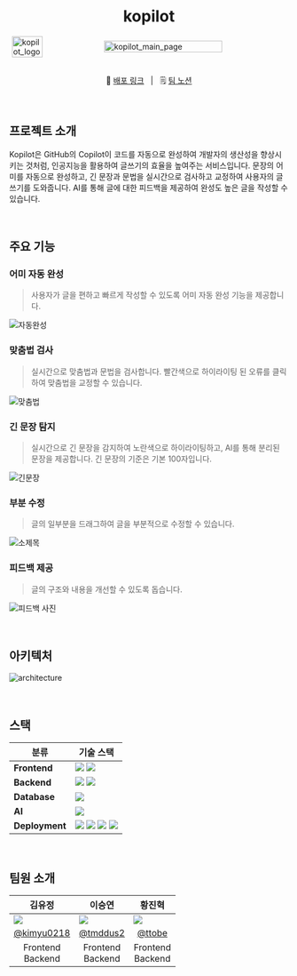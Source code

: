 <div>
  <h1 align="center">kopilot</h1>
  <div style="display: flex; justify-content: center; align-items: center;">
    <img src="https://github.com/user-attachments/assets/36af89d3-1881-4b00-b679-9b4b558aec60" alt="kopilot_logo" style="width: 33%; display: inline-block;">
    <img src="https://github.com/user-attachments/assets/e5c24c30-f8b2-4dad-a397-345ef29f70dc" alt="kopilot_main_page" style="width: 65%; display: inline-block; float: right;">
  </div>
  <br>
  <p align=center>
  🔗 <a href="https://kopilot.kro.kr/">배포 링크</a> 
  &nbsp; | &nbsp; 
  🗒️ <a href="https://global-clementine-5a2.notion.site/kopilot-f7a29c83d76d4e3b9bcc8d99886a024b?pvs=4">팀 노션</a>
  </p>
</div>

<br>

## 프로젝트 소개

Kopilot은 GitHub의 Copilot이 코드를 자동으로 완성하여 개발자의 생산성을 향상시키는 것처럼, 인공지능을 활용하여 글쓰기의 효율을 높여주는 서비스입니다. 문장의 어미를 자동으로 완성하고, 긴 문장과 문법을 실시간으로 검사하고 교정하여 사용자의 글쓰기를 도와줍니다. AI를 통해 글에 대한 피드백을 제공하여 완성도 높은 글을 작성할 수 있습니다.

<br>

## 주요 기능

### 어미 자동 완성

> 사용자가 글을 편하고 빠르게 작성할 수 있도록 어미 자동 완성 기능을 제공합니다.

![자동완성](https://github.com/user-attachments/assets/a7fb7fa5-543c-4d3e-90c7-2a7fb9af2864)

### 맞춤법 검사

> 실시간으로 맞춤법과 문법을 검사합니다. 빨간색으로 하이라이팅 된 오류를 클릭하여 맞춤법을 교정할 수 있습니다.

![맞춤법](https://github.com/user-attachments/assets/40ab605b-55e5-4d24-8151-608f00a2a69d)

### 긴 문장 탐지

> 실시간으로 긴 문장을 감지하여 노란색으로 하이라이팅하고, AI를 통해 분리된 문장을 제공합니다. 긴 문장의 기준은 기본 100자입니다.

![긴문장](https://github.com/user-attachments/assets/abfb24f0-ab82-4917-b665-50b44732871f)

### 부분 수정

> 글의 일부분을 드래그하여 글을 부분적으로 수정할 수 있습니다.

![소제목](https://github.com/user-attachments/assets/cdf5653b-e491-4239-96c8-00147ee80f24)

### 피드백 제공

> 글의 구조와 내용을 개선할 수 있도록 돕습니다.

![피드백 사진](https://github.com/user-attachments/assets/855641af-270f-42f8-ab4d-9d1aaa4c1ca5)

<br>

## 아키텍처

![architecture](https://github.com/user-attachments/assets/5aa00542-9ca5-4c2f-9dcb-9d9f5080365a)

<br>

## 스택

<table>
  <thead>
    <tr>
      <th>분류</th>
      <th>기술 스택</th>
    </tr>
  </thead>
  <tbody>
    <tr>
      <td><b>Frontend</b></td>
      <td>
        <img src="https://img.shields.io/badge/handlebars-000000?logo=handlebarsdotjs&logoColor=white">
        <img src="https://img.shields.io/badge/Vanilla Javascript-F7DF1E?logo=javascript&logoColor=white">
      </td>
    </tr>
    <tr>
      <td><b>Backend</b></td>
      <td>
        <img src="https://img.shields.io/badge/NestJS-%23E0234E.svg?style=flat&logo=nestjs&logoColor=white" />
        <img src="https://img.shields.io/badge/Typescript-3178C6?logo=Typescript&logoColor=white"/>
      </td>
      </tr>
      <tr>
        <td><b>Database</b></td>
        <td>
          <img src="https://img.shields.io/badge/Redis-%23DD0031.svg?style=flat&logo=redis&logoColor=white" />
        </td>
      </tr>
      <tr>
        <td><b>AI</b></td>
        <td>
          <img src="https://img.shields.io/badge/CLOVA Studio-00D25A">
        </td>
      </tr>
      <tr>
        <td><b>Deployment</b></td>
        <td>
          <img src="https://img.shields.io/badge/NGINX-%23009639.svg?style=flat&logo=nginx&logoColor=white" />
          <img src="https://img.shields.io/badge/docker-1D63ED.svg?style=flat&logo=docker&logoColor=white" />
          <img src="https://img.shields.io/badge/GitHub%20Actions-%232671E5.svg?style=flat&logo=githubactions&logoColor=white" />
          <img src="https://img.shields.io/badge/NAVER Cloud Platform-00D25A">
        </td>
      </tr>
    </tbody>
</table>

<br>

## 팀원 소개

<div align="center">
<table>
  <thead>
    <th>김유정</th>
    <th>이승연</th>
    <th>황진혁</th>
  </thead>
  <tbody>
    <tr>
      <td><img src="https://avatars.githubusercontent.com/u/70785620?s=128&v=4"></td>
      <td><img src="https://avatars.githubusercontent.com/u/49530253?s=128&v=4"></td>
      <td><img src="https://avatars.githubusercontent.com/u/101859033?s=128&v=4"></td>
    </tr>
    <tr>    
      <td align="center"><a href="https://github.com/kimyu0218">@kimyu0218</a></td>
      <td align="center"><a href="https://github.com/tmddus2">@tmddus2</a></td>
      <td align="center"><a href="https://github.com/ttobe-P">@ttobe</a></td>
    </tr>
    <tr>
      <td align="center">Frontend<br>Backend</td>
      <td align="center">Frontend<br>Backend</td>
      <td align="center">Frontend<br>Backend</td>
    </tr>
  </tbody>
</table>
</div>
